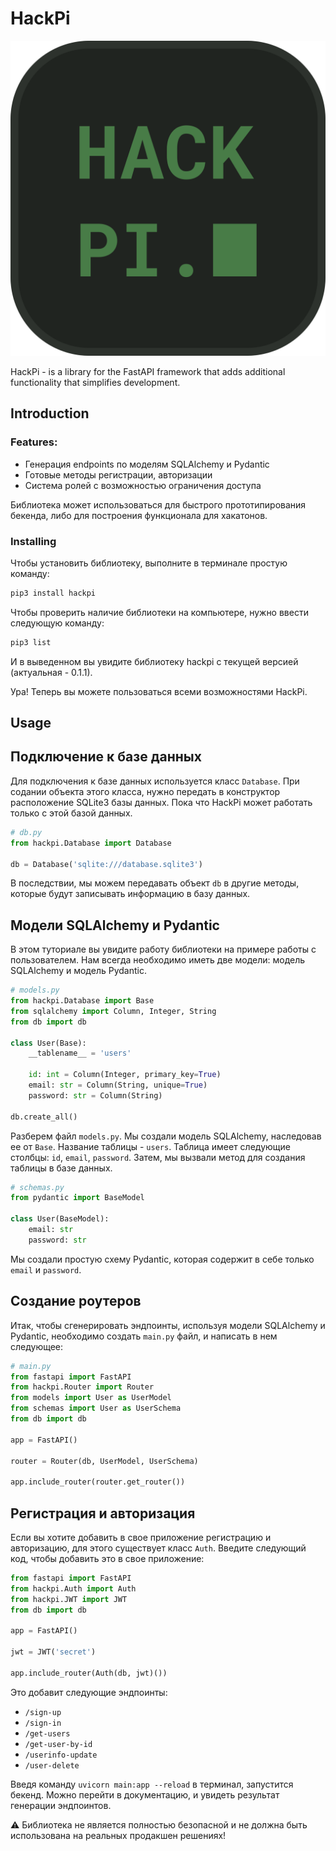 # HackPi
![logotype](docs/logo.svg)

HackPi - is a library for the FastAPI framework that adds additional functionality that simplifies development. 

## Introduction
### Features:
- Генерация endpoints по моделям SQLAlchemy и Pydantic
- Готовые методы регистрации, авторизации
- Система ролей с возможностью ограничения доступа

Библиотека может использоваться для быстрого прототипирования бекенда, либо для построения функционала для хакатонов.

### Installing
Чтобы установить библиотеку, выполните в терминале простую команду:
```bash
pip3 install hackpi
```

Чтобы проверить наличие библиотеки на компьютере, нужно ввести следующую команду:
```bash
pip3 list
```
И в выведенном вы увидите библиотеку hackpi с текущей версией (актуальная - 0.1.1).

Ура! Теперь вы можете пользоваться всеми возможностями HackPi.

## Usage
## Подключение к базе данных
Для подключения к базе данных используется класс `Database`. При содании объекта этого класса, нужно передать в конструктор расположение SQLite3 базы данных. Пока что HackPi может работать только с этой базой данных.
```python
# db.py
from hackpi.Database import Database

db = Database('sqlite:///database.sqlite3')
```

В последствии, мы можем передавать объект `db` в другие методы, которые будут записывать информацию в базу данных.

## Модели SQLAlchemy и Pydantic
В этом туториале вы увидите работу библиотеки на примере работы с пользователем. Нам всегда необходимо иметь две модели: модель SQLAlchemy и модель Pydantic. 

```python
# models.py
from hackpi.Database import Base
from sqlalchemy import Column, Integer, String
from db import db

class User(Base):
	__tablename__ = 'users'

	id: int = Column(Integer, primary_key=True)
	email: str = Column(String, unique=True)
	password: str = Column(String)

db.create_all()
```

Разберем файл `models.py`. Мы создали модель SQLAlchemy, наследовав ее от `Base`. Название таблицы - `users`. Таблица имеет следующие столбцы: `id`, `email`, `password`. Затем, мы вызвали метод для создания таблицы в базе данных.

```python
# schemas.py
from pydantic import BaseModel

class User(BaseModel):
	email: str
	password: str
```

Мы создали простую схему Pydantic, которая содержит в себе только `email` и `password`.

## Создание роутеров
Итак, чтобы сгенерировать эндпоинты, используя модели SQLAlchemy и Pydantic, необходимо создать `main.py` файл, и написать в нем следующее:
```python
# main.py
from fastapi import FastAPI
from hackpi.Router import Router
from models import User as UserModel
from schemas import User as UserSchema
from db import db

app = FastAPI()

router = Router(db, UserModel, UserSchema)

app.include_router(router.get_router())
```

## Регистрация и авторизация
Если вы хотите добавить в свое приложение регистрацию и авторизацию, для этого существует класс `Auth`. Введите следующий код, чтобы добавить это в свое приложение:
```python
from fastapi import FastAPI
from hackpi.Auth import Auth
from hackpi.JWT import JWT
from db import db

app = FastAPI()

jwt = JWT('secret')

app.include_router(Auth(db, jwt)())
```

Это добавит следующие эндпоинты:
- `/sign-up`
- `/sign-in`
- `/get-users`
- `/get-user-by-id`
- `/userinfo-update`
- `/user-delete`

Введя команду `uvicorn main:app --reload` в терминал, запустится бекенд. Можно перейти в документацию, и увидеть результат генерации эндпоинтов.

⚠️ Библиотека не является полностью безопасной и не должна быть использована на реальных продакшен решениях!